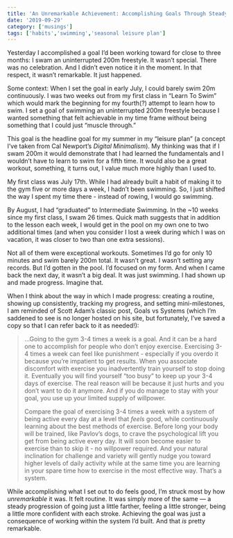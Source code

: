 ```yaml
---
title: 'An Unremarkable Achievement: Accomplishing Goals Through Steady Progress'
date: '2019-09-29'
category: ['musings']
tags: ['habits','swimming','seasonal leisure plan']
---
```


Yesterday I accomplished a goal I’d been working toward for close to three months: I swam an uninterrupted 200m freestyle. It wasn’t special. There was no celebration. And I didn’t even notice it in the moment. In that respect, it wasn’t remarkable. It just happened.

Some context: When I set the goal in early July, I could barely swim 20m continuously. I was two weeks out from my first class in “Learn To Swim” which would mark the beginning for my fourth(?) attempt to learn how to swim. I set a goal of swimming an uninterrupted 200m freestyle because I wanted something that felt achievable in my time frame without being something that I could just “muscle through.” 

This goal is the headline goal for my summer in my “leisure plan” (a concept I’ve taken from Cal Newport’s _Digital Minimalism_). My thinking was that if I swam 200m it would demonstrate that I had learned the fundamentals and I wouldn’t have to learn to swim for a fifth time. It would also be a great workout, something, it turns out, I value much more highly than I used to. 

My first class was July 17th. While I had already built a habit of making it to the gym five or more days a week, I hadn’t been swimming. So, I just shifted the way I spent my time there - instead of rowing, I would go swimming. 

By August, I had “graduated” to Intermediate Swimming. In the ~10 weeks since my first class, I swam 26 times. Quick math suggests that in addition to the lesson each week, I would get in the pool on my own one to two additional times (and when you consider I lost a week during which I was on vacation, it was closer to two than one extra sessions). 

Not all of them were exceptional workouts. Sometimes I’d go for only 10 minutes and swim barely 200m total. It wasn’t great. I wasn’t setting any records. But I’d gotten in the pool. I’d focused on my form. And when I came back the next day, it wasn’t a big deal. It was just swimming. I had shown up and made progress. Imagine that.

When I think about the way in which I made progress: creating a routine, showing up consistently, tracking my progress, and setting mini-milestones, I am reminded of Scott Adam’s classic post, Goals vs Systems (which I’m saddened to see is no longer hosted on his site, but fortunately, I’ve saved a copy so that I can refer back to it as needed!):

> …Going to the gym 3-4 times a week is a goal. And it can be a hard one to accomplish for people who don’t enjoy exercise. Exercising 3-4 times a week can feel like punishment - especially if you overdo it because you’re impatient to get results. When you associate discomfort with exercise you inadvertently train yourself to stop doing it. Eventually you will find yourself “too busy” to keep up your 3-4 days of exercise. The real reason will be because it just hurts and you don’t want to do it anymore. And if you do manage to stay with your goal, you use up your limited supply of willpower.  
>   
> Compare the goal of exercising 3-4 times a week with a system of being active every day at a level that *feels* good, while continuously learning about the best methods of exercise. Before long your body will be trained, like Pavlov’s dogs, to crave the psychological lift you get from being active every day. It will soon become easier to exercise than to skip it - no willpower required. And your natural inclination for challenge and variety will gently nudge you toward higher levels of daily activity while at the same time you are learning in your spare time how to exercise in the most effective way. That’s a system.  

While accomplishing what I set out to do feels good, I’m struck most by how _unremarkable_ it was. It felt routine. It was simply more of the same — a steady progression of going just a little farther, feeling a little stronger, being a little more confident with each stroke. Achieving the goal was just a consequence of working within the system I’d built. And that _is_ pretty remarkable.


